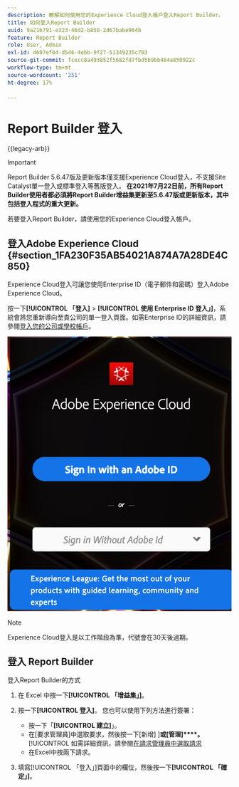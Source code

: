 ```yaml
---
description: 瞭解如何使用您的Experience Cloud登入帳戶登入Report Builder。
title: 如何登入Report Builder
uuid: 9a21b791-e323-46d2-b850-2d67babe964b
feature: Report Builder
role: User, Admin
exl-id: d607ef04-d546-4ebb-9f27-51349235c703
source-git-commit: fcecc8a493852f5682fd7fbd5b9bb484a850922c
workflow-type: tm+mt
source-wordcount: '251'
ht-degree: 17%

---
```


# Report Builder 登入

{{legacy-arb}}

>[!IMPORTANT]
>
>Report Builder 5.6.47版及更新版本僅支援Experience Cloud登入，不支援Site Catalyst單一登入或標準登入等舊版登入。 **在2021年7月22日前，所有Report Builder使用者都必須將Report Builder增益集更新至5.6.47版或更新版本，其中包括登入程式的重大更新。**

若要登入Report Builder，請使用您的Experience Cloud登入帳戶。

## 登入Adobe Experience Cloud {#section_1FA230F35AB54021A874A7A28DE4C850}

Experience Cloud登入可讓您使用Enterprise ID（電子郵件和密碼）登入Adobe Experience Cloud。

按一下&#x200B;**[!UICONTROL 「登入]** > **[!UICONTROL 使用 Enterprise ID 登入」]**，系統會將您重新導向至貴公司的單一登入頁面。如需Enterprise ID的詳細資訊，請參閱[登入您的公司或學校帳戶](https://helpx.adobe.com/tw/enterprise/kb/enterprise-id-faq.html#whatis)。

![熒幕擷圖顯示Adobe Experience Cloud登入視窗，其中顯示使用或不使用Adobe ID登入的選項](assets/adobe_id_login.png)

>[!NOTE]
>
>Experience Cloud登入是以工作階段為準，代號會在30天後過期。

## 登入 Report Builder

登入Report Builder的方式

1. 在 Excel 中按一下&#x200B;**[!UICONTROL 「增益集」]**。
1. 按一下&#x200B;**[!UICONTROL 登入]**。 您也可以使用下列方法進行簽署：

   * 按一下「**[!UICONTROL 建立]**」。
   * 在[要求管理員]中選取要求，然後按一下[新增] ]**或[管理]****。**[!UICONTROL &#x200B;如需詳細資訊，請參閱[在請求管理員中選取請求](/help/analyze/legacy-report-builder/manage-requests/r-arb-manage-requests.md)
   * 在Excel中按兩下請求。

1. 填寫[!UICONTROL 「登入」]頁面中的欄位，然後按一下&#x200B;**[!UICONTROL 「確定」]**。
